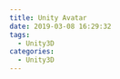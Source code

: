 ```yaml
---
title: Unity Avatar
date: 2019-03-08 16:29:32
tags:
  - Unity3D
categories:
  - Unity3D
---
```



